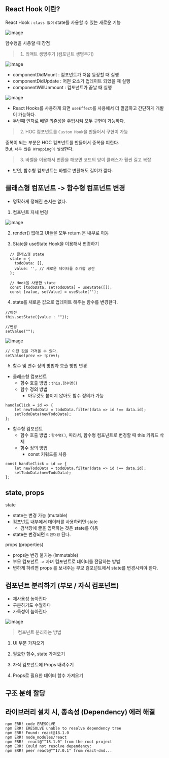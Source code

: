 ## React Hook 이란?

React Hook
: `class 없이` state를 사용할 수 있는 새로운 기능

![image](https://user-images.githubusercontent.com/63600953/192439458-a9a628fe-f7ce-42ea-bbd0-b1f26f17776e.png)

함수형을 사용할 때 장점

> 1. 리액트 생명주기 (컴포넌트 생명주기)

![image](https://user-images.githubusercontent.com/63600953/192449657-8b57cd66-46bb-4e76-958b-cf9deaa6f687.png)

* componentDidMount : 컴포넌트가 처음 등장할 때 실행
* componentDidUpdate : 어떤 요소가 업데이트 되었을 때 실행
* componentWillUnmount : 컴포넌트가 끝날 때 실행

![image](https://user-images.githubusercontent.com/63600953/192450351-5c12366d-1feb-4b12-a3e5-2a55613ccf19.png)
* React Hooks를 사용하게 되면 `useEffect`를 사용해서 더 깔끔하고 간단하게 개발이 가능하다.
* 두번째 인자로 배열 의존성을 주입시켜 모두 구현이 가능하다.

> 2. HOC 컴포넌트를 `Custom Hook`을 만들어서 구현이 가능

중복이 되는 부분은 HOC 컴포넌트를 만들어서 중복을 피한다. <br/>
But, `너무 많은 Wrapping이 발생`한다.

> 3. 바벨을 이용해서 변환을 해보면 코드의 양이 클래스가 훨씬 길고 복잡

* 반면, 함수형 컴포넌트는 바벨로 변환해도 길이가 짧다.

## 클래스형 컴포넌트 -> 함수형 컴포넌트 변경

* 명확하게 정해진 순서는 없다.

1. 컴포넌트 자체 변경
   
![image](https://user-images.githubusercontent.com/63600953/192455076-74250462-93c5-4426-904f-d5df5110b165.png)

2. render() 없애고 UI들을 모두 return 문 내부로 이동

3. State을 useState Hook을 이용해서 변경하기
```
  // 클래스형 state
  state = {
    todoData: [],
    value: '', // 새로운 데이터를 추가할 공간
  };

  // Hook을 사용한 state
  const [todoData, setTodoData] = useState([]);
  const [value, setValue] = useState('');
```

4. state를 새로운 값으로 업데이트 해주는 함수를 변경한다. 

```
//이전
this.setState({value : ""});

//변경
setValue("");
```

![image](https://user-images.githubusercontent.com/63600953/192457784-8c685c7a-7637-428c-8c66-b375ba0f6c19.png)

```
// 이전 값을 가져올 수 있다.
setValue(prev => !prev);
```


5. 함수 및 변수 정의 방법과 호출 방법 변경

* 클래스형 컴포넌트 
  * 함수 호출 방법 : `this.함수명()`
  * 함수 정의 방법
    * 아무것도 붙이지 않아도 함수 정의가 가능
```
handleClick = id => {
    let newTodoData = todoData.filter(data => id !== data.id);
    setTodoData(newTodoData);
};
```

* 함수형 컴포넌트 
  * 함수 호출 방법 : `함수명()`, 따라서, 함수형 컴포넌트로 변경할 때 this 키워드 삭제
  * 함수 정의 방법
    * const 키워드를 사용
```
const handleClick = id => {
    let newTodoData = todoData.filter(data => id !== data.id);
    setTodoData(newTodoData);
};
```

## state, props

state
* state는 변경 가능 (mutable)
* 컴포넌트 내부에서 데이터를 사용하려면 state
    * 검색창에 글을 입력하는 것은 state를 이용
* state는 변경되면 `리렌더링` 된다.


props (properties)
* props는 변경 불가능 (immutable)
* 부모 컴포넌트 `->` 자녀 컴포넌트로 데이터를 전달하는 방법
* 변하게 하려면 props 를 보내주는 부모 컴포넌트에서 state를 변경시켜야 한다.


## 컴포넌트 분리하기 (부모 / 자식 컴포넌트)

* 재사용성 높아진다
* 구분하기도 수월하다
* 가독성이 높아진다


![image](https://user-images.githubusercontent.com/63600953/192487490-9a3f3906-fd6e-4d6d-8557-1912d4268e62.png)


> 컴포넌트 분리하는 방법

1. UI 부분 가져오기

2. 필요한 함수, state 가져오기

3. 자식 컴포넌트에 Props 내려주기

4. Props로 필요한 데이터 함수 가져오기

## 구조 분해 할당


## 라이브러리 설치 시, 종속성 (Dependency) 에러 해결

```
npm ERR! code ERESOLVE
npm ERR! ERESOLVE unable to resolve dependency tree
npm ERR! Found: react@18.1.0
npm ERR! node_modules/react
npm ERR!  react@"^18.1.0" from the root project
npm ERR! Could not resolve dependency:
npm ERR! peer react@"^17.0.1" from react-dnd...
```